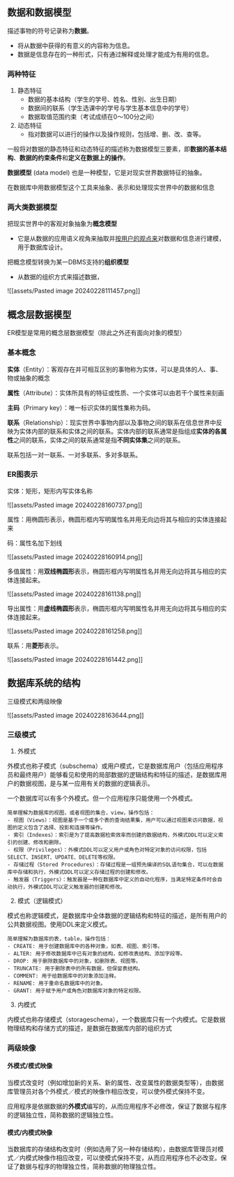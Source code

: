 ## 数据和数据模型

描述事物的符号记录称为**数据**。
- 将从数据中获得的有意义的内容称为信息。
- 数据是信息存在的一种形式，只有通过解释或处理才能成为有用的信息。

### 两种特征

1. 静态特征
	- 数据的基本结构（学生的学号、姓名、性别、出生日期）
	- 数据间的联系（学生选课中的学号与学生基本信息中的学号）
	- 数据取值范围约束（考试成绩在0～100分之间）
2. 动态特征
	- 指对数据可以进行的操作以及操作规则，包括增、删、改、查等。

一般将对数据的静态特征和动态特征的描述称为数据模型三要素，即**数据的基本结构**、**数据的约束条件**和**定义在数据上的操作**。

**数据模型** (data model) 也是一种模型，它是对现实世界数据特征的抽象。

在数据库中用数据模型这个工具来抽象、表示和处理现实世界中的数据和信息

### 两大类数据模型

把现实世界中的客观对象抽象为**概念模型**
- 它是从数据的应用语义视角来抽取并<u>按用户的观点来</u>对数据和信息进行建模，用于数据库设计。

把概念模型转换为某一DBMS支持的**组织模型**
- 从数据的组织方式来描述数据，

![[assets/Pasted image 20240228111457.png]]

## 概念层数据模型

ER模型是常用的概念层数据模型（除此之外还有面向对象的模型）

### 基本概念

**实体**（Entity）：客观存在并可相互区别的事物称为实体，可以是具体的人、事、物或抽象的概念

**属性**（Attribute）：实体所具有的特征或性质、一个实体可以由若干个属性来刻画

**主码**（Primary key）：唯一标识实体的属性集称为码。

**联系**（Relationship）：现实世界中事物内部以及事物之间的联系在信息世界中反映为实体内部的联系和实体之间的联系。实体内部的联系通常是指组成**实体的各属性**之间的联系，实体之间的联系通常是指**不同实体集**之间的联系。

联系包括一对一联系、一对多联系、多对多联系。

### ER图表示

实体：矩形，矩形内写实体名称

![[assets/Pasted image 20240228160737.png]]

属性：用椭圆形表示，椭圆形框内写明属性名并用无向边将其与相应的实体连接起来

码：属性名加下划线

![[assets/Pasted image 20240228160914.png]]

多值属性：用**双线椭圆形**表示，椭圆形框内写明属性名并用无向边将其与相应的实体连接起来。

![[assets/Pasted image 20240228161138.png]]

导出属性：用**虚线椭圆形**表示，椭圆形框内写明属性名并用无向边将其与相应的实体连接起来。

![[assets/Pasted image 20240228161258.png]]

联系：用**菱形**表示。

![[assets/Pasted image 20240228161442.png]]

##  数据库系统的结构

三级模式和两级映像

![[assets/Pasted image 20240228163644.png]]

### 三级模式

1. 外模式

外模式也称子模式（subschema）或用户模式，它是数据库用户（包括应用程序员和最终用户）能够看见和使用的局部数据的逻辑结构和特征的描述，是数据库用户的数据视图，是与某一应用有关的数据的逻辑表示。

一个数据库可以有多个外模式。但一个应用程序只能使用一个外模式。

```ad-tldr
简单理解为数据库的视图，或者视图的集合，view，操作包括：
- 视图（Views）：视图是基于一个或多个表的查询结果集，用户可以通过视图来访问数据，视图的定义包含了选择、投影和连接等操作。
- 索引（Indexes）：索引是为了提高数据检索效率而创建的数据结构，外模式DDL可以定义索引的创建、修改和删除。
- 权限（Privileges）：外模式DDL可以定义用户或角色对特定对象的访问权限，包括SELECT、INSERT、UPDATE、DELETE等权限。
- 存储过程（Stored Procedures）：存储过程是一组预先编译的SQL语句集合，可以在数据库中存储和执行，外模式DDL可以定义存储过程的创建和修改。
- 触发器（Triggers）：触发器是一种在数据库中定义的自动化程序，当满足特定条件时会自动执行，外模式DDL可以定义触发器的创建和修改。
```

2. 模式（逻辑模式）

模式也称逻辑模式，是数据库中全体数据的逻辑结构和特征的描述，是所有用户的公共数据视图。使用DDL来定义模式。

```ad-tldr
简单理解为数据库的表，table，操作包括：
- CREATE: 用于创建数据库中的各种对象，如表、视图、索引等。
- ALTER: 用于修改数据库中已有对象的结构，如修改表结构、添加字段等。
- DROP: 用于删除数据库中的对象，如删除表、视图等。
- TRUNCATE: 用于删除表中的所有数据，但保留表结构。
- COMMENT: 用于给数据库中的对象添加注释。
- RENAME: 用于重命名数据库中的对象。
- GRANT: 用于赋予用户或角色对数据库对象的特定权限。
```

3. 内模式

内模式也称存储模式（storageschema），一个数据库只有一个内模式。它是数据物理结构和存储方式的描述，是数据在数据库内部的组织方式


### 两级映像

#### 外模式/模式映像

当模式改变时（例如增加新的关系、新的属性、改变属性的数据类型等），由数据库管理员对各个外模式／模式的映像作相应改变，可以使外模式保持不变。

应用程序是依据数据的**外模式**编写的，从而应用程序不必修改，保证了数据与程序的逻辑独立性，简称数据的逻辑独立性。

#### 模式/内模式映像

当数据库的存储结构改变时（例如选用了另一种存储结构），由数据库管理员对模式／内模式映像作相应改变，可以使模式保持不变，从而应用程序也不必改变。保证了数据与程序的物理独立性，简称数据的物理独立性。